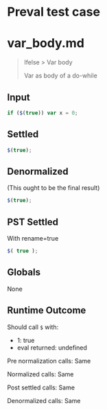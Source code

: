 # Preval test case

# var_body.md

> Ifelse > Var body
>
> Var as body of a do-while

## Input

`````js filename=intro
if ($(true)) var x = 0;
`````


## Settled


`````js filename=intro
$(true);
`````


## Denormalized
(This ought to be the final result)

`````js filename=intro
$(true);
`````


## PST Settled
With rename=true

`````js filename=intro
$( true );
`````


## Globals


None


## Runtime Outcome


Should call `$` with:
 - 1: true
 - eval returned: undefined

Pre normalization calls: Same

Normalized calls: Same

Post settled calls: Same

Denormalized calls: Same
